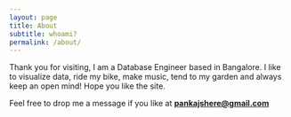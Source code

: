 ```yaml
---
layout: page
title: About
subtitle: whoami?
permalink: /about/
---
```


Thank you for visiting, I am a Database Engineer based in Bangalore. I like to visualize data, ride my bike, make music, tend to my garden and always keep an open mind! Hope you like the site. 

Feel free to drop me a message if you like at <span style="color:orange; font-weight: bold; text-decoration: underline;">pankajshere@gmail.com</span>
